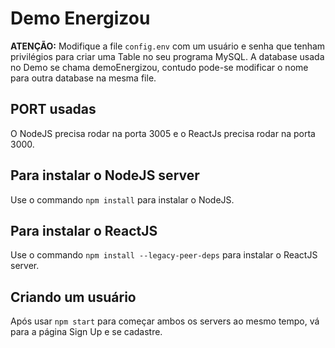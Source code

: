 # Demo Energizou

**ATENÇÃO:** Modifique a file ```config.env``` com um usuário e senha que tenham privilégios para criar uma Table no seu programa MySQL. A database usada no Demo se chama demoEnergizou, 
contudo pode-se modificar o nome para outra database na mesma file.

## PORT usadas

O NodeJS precisa rodar na porta 3005 e o ReactJs precisa rodar na porta 3000.

## Para instalar o NodeJS server

Use o commando ```npm install``` para instalar o NodeJS. 

## Para instalar o ReactJS 

Use o commando ```npm install --legacy-peer-deps``` para instalar o ReactJS server.

## Criando um usuário

Após usar ```npm start``` para começar ambos os servers ao mesmo tempo, vá para a página Sign Up e se cadastre.

